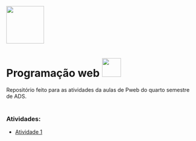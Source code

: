 <img src ="https://media3.giphy.com/media/RkX2zcpO79EAf82ESl/200w.webp?cid=ecf05e47l5cl0e33l9h7xugqm2x5foff8dawsm1vvegmemm6&rid=200w.webp&ct=s" 
height="100px" width="auto"> 

 <h1>Programação web <img src ="https://media2.giphy.com/media/1n98C6J1I3vy31q9Bl/giphy.gif?cid=ecf05e47to2eo1ca8lb9cbcabibqplksbqgyz3jvd56cykvm&rid=giphy.gif&ct=s" 
width="50px" height="auto"> </h1>
Repositório feito para as atividades da aulas de Pweb do quarto semestre de ADS.
<p Align=center>
<img src ="https://64.media.tumblr.com/2a843197d5ed65b5f2f70bf169076fe5/46263f534089e7ca-94/s400x600/188527d9660cf4666ab35127a14ad76e6eddf6af.png" 
width="100%" height="5px"> 
</p>

### Atividades:
- [Atividade 1](https://github.com/NadyCarboni/Pweb/tree/main/Atividade%201)
<p Align=center>

